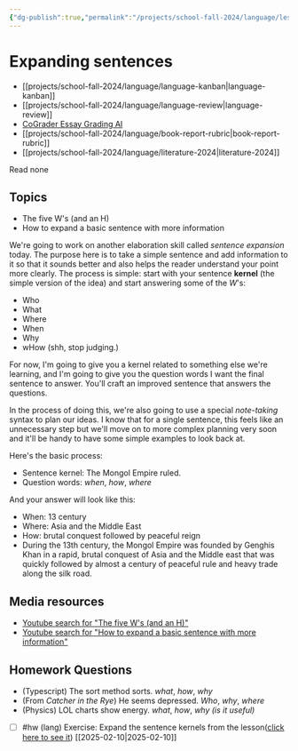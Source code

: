 ```yaml
---
{"dg-publish":true,"permalink":"/projects/school-fall-2024/language/lessons/sentence-expansions/"}
---
```



#  Expanding sentences

- [[projects/school-fall-2024/language/language-kanban\|language-kanban]]
- [[projects/school-fall-2024/language/language-review\|language-review]]
- [CoGrader Essay Grading AI](https://v2.cograder.com/app)
- [[projects/school-fall-2024/language/book-report-rubric\|book-report-rubric]]
- [[projects/school-fall-2024/language/literature-2024\|literature-2024]]


Read none

## Topics


- The five W's (and an H)
- How to expand a basic sentence with more information

We're going to work on another elaboration skill called *sentence expansion* today. The purpose here is to take a simple sentence and add information to it so that it sounds better and also helps the reader understand your point more clearly. The process is simple: start with your sentence **kernel** (the simple version of the idea) and start answering some of the *W*'s:
- Who
- What
- Where
- When
- Why
- wHow (shh, stop judging.)

For now, I'm going to give you a kernel related to something else we're learning, and I'm going to give you the question words I want the final sentence to answer. You'll craft an improved sentence that answers the questions.

In the process of doing this, we're also going to use a special *note-taking* syntax to plan our ideas. I know that for a single sentence, this feels like an unnecessary step but we'll move on to more complex planning very soon and it'll be handy to have some simple examples to look back at.

Here's the basic process:
- Sentence kernel: The Mongol Empire ruled.
- Question words: *when*, *how*, *where*

And your answer will look like this:
- When: 13 century
- Where: Asia and the Middle East
- How: brutal conquest followed by peaceful reign
- During the 13th century, the Mongol Empire was founded by Genghis Khan in a rapid, brutal conquest of Asia and the Middle east that was quickly followed by almost a century of peaceful rule and heavy trade along the silk road.

## Media resources

- [Youtube search for "The five W's (and an H)"](https://www.youtube.com/results?search_query=The%20five%20W's%20(and%20an%20H)) 
- [Youtube search for "How to expand a basic sentence with more information"](https://www.youtube.com/results?search_query=How%20to%20expand%20a%20basic%20sentence%20with%20more%20information) 

## Homework Questions 

- (Typescript) The sort method sorts. *what*, *how*, *why*
- (From *Catcher in the Rye*) He seems depressed. *Who*, *why*, *where*
- (Physics) LOL charts show energy. *what*, *how*, *why (is it useful)*

- [ ] #hw (lang) Exercise: Expand the sentence kernels from the lesson([click here to see it](https://school.ginosterous.com/projects/school-fall-2024/language/lessons/sentence-expansion)) [[2025-02-10\|2025-02-10]] 
